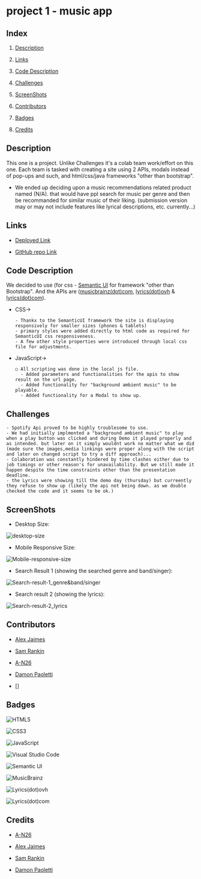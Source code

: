 # project 1 - music app

## Index

1. [Description](#Description)

2. [Links](#Links)

3. [Code Description](#Code%20Description)

4. [Challenges](#Challenges)

5. [ScreenShots](#ScreenShots)

6. [Contributors](#Contributors)

7. [Badges](#Badges)

8. [Credits](#Credits)

## Description

This one is a project. Unlike Challenges it's a colab team work/effort on this one. Each team is tasked with creating a site using 2 APIs, modals instead of pop-ups and such, and html/css/java frameworks "other than bootstrap".

- We ended up deciding upon a music recommendations related product named (N/A). that would have ppl search for music per genre and then be recommanded for similar music of their liking. (submission version may or may not include features like lyrical descriptions, etc. currently...)

## Links

- [Deployed Link](https://a-n26.github.io/Project1-MusicRecommandationsApp/)

- [GitHub repo Link](https://github.com/A-N26/Project1-MusicRecommandationsApp.git)

## Code Description

We decided to use (for css - [Semantic UI](https://semantic-ui.com/) for framework "other than Bootstrap". And the APIs are ([musicbrainz(dot)com](https://musicbrainz.org), [lyrics(dot)ovh](https://api.lyrics.ovh/) & [lyrics(dot)com](https://www.stands4.com/services/v2/lyrics.php)).

- CSS→

      - Thankx to the SemanticUI framework the site is displaying responsively for smaller sizes (phones & tablets)
      - primary styles were added directly to html code as required for SemanticUI css responsiveness.
      - A few other style properties were introduced through local css file for adjustments.

- JavaScript→

      ○ All scripting was done in the local js file.
        - Added parameters and functionalities for the apis to show result on the url page.
        - Added functionality for "background ambient music" to be playable.
        - Added functionality for a Modal to show up.

## Challenges

    - Spotify Api proved to be highly troublesome to use.
    - We had initially implmented a "background ambient music" to play when a play button was clicked and during Demo it played properly and as intended. but later on it simply wouldnt work no matter what we did (made sure the images,media linkings were proper along with the script and later on changed script to try a diff approach)...
    - Colaboration was constantly hindered by time clashes either due to job timings or other reason's for unavailability. But we still made it happen despite the time constraints other than the presentation deadline.
    - the Lyrics were showing till the demo day (thursday) but curreently they refuse to show up (likely the api not being down. as we double checked the code and it seems to be ok.)

## ScreenShots

- Desktop Size:

![desktop-size](screenshots/ScreenShot_fullsize.png)

- Mobile Responsive Size:
      
![Mobile-responsive-size](screenshots/ScreenShot_MobileResponsiveSize.png)

- Search Result 1 (showing the searched genre and band/singer):
      
![Search-result-1_genre&band/singer](screenshots/ScreenShot_SearchResult1.png)

- Search result 2 (showing the lyrics):
      
![Search-result-2_lyrics](screenshots/ScreenShot_SearchResult2.png)

## Contributors

- [Alex Jaimes](https://github.com/AlexJCturbo)

- [Sam Rankin](https://github.com/Rankin47)

- [A-N26](https://github.com/A-N26)

- [Damon Paoletti](https://github.com/damonpaoletti)

- []

## Badges

![HTML5](https://img.shields.io/badge/html5-%23E34F26.svg?style=for-the-badge&logo=html5&logoColor=white)

![CSS3](https://img.shields.io/badge/css3-%231572B6.svg?style=for-the-badge&logo=css3&logoColor=white)

![JavaScript](https://img.shields.io/badge/javascript-%23323330.svg?style=for-the-badge&logo=javascript&logoColor=%23F7DF1E)

![Visual Studio Code](https://img.shields.io/badge/Visual%20Studio%20Code-0078d7.svg?style=for-the-badge&logo=visual-studio-code&logoColor=white)

![Semantic UI](https://img.shields.io/badge/Semantic%20UI-%2335BDB2.svg?style=for-the-badge&logo=SemanticUI&logoColor=white)

![MusicBrainz](https://img.shields.io/badge/Musicbrainz-EB743B?style=for-the-badge&logo=musicbrainz&logoColor=BA478F)

![Lyrics(dot)ovh](https://img.shields.io/badge/lyrics.ovh-EB743B?style=for-the-badge&logoColor=BA478F)

![Lyrics(dot)com](https://img.shields.io/badge/lyrics.com-EB743B?style=for-the-badge&logoColor=BA478F)

## Credits

- [A-N26](https://github.com/A-N26)

- [Alex Jaimes](https://github.com/AlexJCturbo)

- [Sam Rankin](https://github.com/Rankin47)

- [Damon Paoletti](https://github.com/damonpaoletti)

